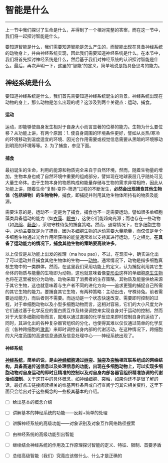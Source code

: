 # 智能是什么

---

上一节中我们探讨了生命是什么，并得到了一个相对完整的答案，而在这一节中，我们将一起探讨智能是什么。

要知道智能是什么，我们需要知道智能是怎么产生的，而智能出现在具备神经系统的动物身上，并由神经系统实现，因此我们需要知道神经系统是什么。在本节中，我们将首先探讨神经系统是什么，然后基于我们对神经系统的认识探讨智能是什么。最后，再次声明一下，这里的“智能”的定义，简单地说是指具备思考的能力。

## 神经系统是什么

要知道神经系统是什么，我们首先需要知道神经系统诞生的背景。神经系统出现在动物的身上，那么动物是怎么出现的呢？这涉及到两个关键点：运动，捕食。

#### 运动

运动，即能够使自身发生相对于自身大小而言显著的位移的能力。生物为什么要位移？从功能上讲，有两个原因：1. 使自身周围的环境条件更好，譬如从炎热/寒冷的环境移动到温度适宜的环境、因光合作用需要或视觉信息需要从黑暗的环境移动到明亮的环境等等。2. 为了捕食，参见下面。

#### 捕食

最初诞生的生命，利用的能源和物质完全来自于自然环境，然而，随着生物量的增加，生物本身也成了自然环境中重要的组成部分，譬如现在地球表层几乎随处可见大量生命体。由于生物本身的物质构成和能量存储与生物的需求非常相符，因此从功能上讲，随着生命“复制-变异-筛选”过程的不断发生，**必然会出现捕食其他生物体（包括植物）的生物物种**。捕食，即捕捉并利用其他生物体所持有的物质及能源。

需要注意的是，运动不一定是为了捕食，捕食也不一定需要运动。譬如很多单细胞藻类具备运动的能力（如[衣藻](https://zh.wikipedia.org/wiki/衣藻属)、[眼虫](https://zh.wikipedia.org/wiki/眼虫属)），这使它们能趋向光源；而也存在一些动物（如[海绵](https://zh.wikipedia.org/wiki/多孔动物门)、[藤壶](https://zh.wikipedia.org/wiki/藤壶科)），采取守株待兔的捕食策略。然而，通常情况下，在多细胞生物中，运动主要就是为了捕食，因为多细胞生物的运动需要大量能量，而仅仅是单个多细胞生物通过光合作用所获得的能量通常难以支持其进行运动，与之相比，**在具备了运动能力的情况下，捕食其他生物的策略要高效许多**。

以上仅仅是从功能上出发的推理（ma hou pao），不过，在现实中，确实进化出了可以运动并且捕食其他生物体的生物——[动物](https://zh.wikipedia.org/wiki/动物)。通常情况下，动物是指多细胞真核生物中的一类群体，然而，在这里我们采用功能上的定义，认为捕捉利用其它生命体的物质与能量的生物即为动物，这也就意味着像[变形虫](https://zh.wikipedia.org/wiki/變形蟲)这样的单细胞[原生生物](https://zh.wikipedia.org/wiki/原生生物)也将在这里被划分为动物。动物采取了消费者的生存策略，其物质及能量供给来源于其它生物，这也就意味着与生产者不同的进化方向——追求更强的捕捉自己所需的其它生物的能力。要捕食其它生物，有两种策略：主动出击，守株待兔。前者需要运动能力，而后者则不需要。而运动是一个状态快速改变、需要即时控制的过程，对于单细胞动物以及小型多细胞动物而言，这相对容易，它们的大小尺度允许它们通过基于化学反应的蛋白质互作及转录调控来实现自身对于运动的控制，然而对于大型多细胞动物而言，就难以通过直接的化学反应来即时控制自身的运动了，同时，其进化出的各种复杂器官组织的分化，也使得其难以仅仅通过简单的化学反应（各种跨细胞的[激素](https://zh.wikipedia.org/wiki/激素)）来即时调控自身内部的代谢活动。在这种情况下，跨细胞的大尺度范围的高速信息通道及信息处理中心——神经系统出现了。

#### 神经系统

[**神经系统**](https://zh.wikipedia.org/wiki/神经系统)**，简单的说，是由**[**神经细胞**](https://zh.wikipedia.org/wiki/神經元)**通过**[**树突**](https://zh.wikipedia.org/wiki/树突)**、**[**轴突**](https://zh.wikipedia.org/wiki/轴突)**及**[**突触**](https://zh.wikipedia.org/wiki/突触)**相互联系组成的网络结构，具备高速传送信息以及处理信息的功能，出现在多细胞动物上，可以实现多细胞动物对自身运动的即时且精准的控制以及对自身内部各器官组织精准协调的代谢活动控制**。关于这其中的具体概念，如神经细胞、突触，如果你还不是很了解的话，最好点击链接阅读相关的维基百科条目或自行查阅学习其它相关资料，这里下面只会给出对于这些概念的一些极其基本的介绍。

* [ ] 给出基本的概念介绍
* [ ] 讲解基本的神经系统的功能——反射+简单的处理

* [ ] 讲解神经系统的高级功能——对象识别及对象互作网络路径搜索

* [ ] 由神经系统的高级功能引出智能

* [ ] 继续结合神经系统的作用及工作原理探讨智能的定义、特征、限制、首要矛盾

* [ ] 总结高级智能（我们）究竟应该做什么、什么才是正确的




